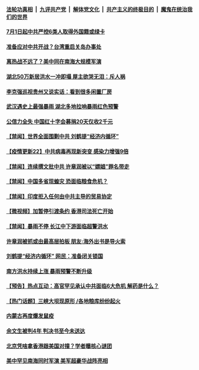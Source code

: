 ####  [法轮功真相](../../../../basic/blob/master/README.md?t=07071231) &nbsp;|&nbsp; [九评共产党](../../../../9ping.md/blob/master/README.md?t=07071231) &nbsp;|&nbsp; [解体党文化](../../../../jtdwh.md/blob/master/README.md?t=07071231)  &nbsp;|&nbsp; [共产主义的终极目的](../../../../gczydzjmd.md/blob/master/README.md?t=07071231) &nbsp;|&nbsp; [魔鬼在统治我们的世界](../../../../mgztzwmdsj.md/blob/master/README.md?t=07071231) 

#### [7月1日起中共严控6类人取得外国籍或绿卡](../pages/prog204/a102887692.md?t=07071231) 


#### [准备应对中共开战？台湾重启关岛办事处](../pages/prog204/a102887665.md?t=07071231) 

#### [离热战不远了？美中同在南海大规模军演](../pages/prog204/a102887662.md?t=07071231) 


#### [湖北50万新居洪水一冲即塌 屋主欲哭无泪：斥人祸](../pages/prog204/a102887622.md?t=07071231) 


#### [李克强巡视贵州又说实话：看到很多闲置厂房](../pages/prog204/a102887595.md?t=07071231) 

#### [武汉遇史上最强暴雨 湖北多地拉响暴雨红色预警](../pages/prog204/a102887343.md?t=07071231) 

#### [公信力全失 中国红十字会募捐20天仅收2千元](../pages/prog204/a102887448.md?t=07071231) 

#### [【禁闻】世界全面围剿中共 刘鹤提“经济内循环”](../pages/prog204/a102887498.md?t=07071231) 

#### [【疫情更新22】中共病毒再现新突变 感染力增强9倍](../pages/prog204/a102886813.md?t=07071231) 


#### [【禁闻】连续撰文批中共 许章润被以“嫖娼”罪名带走](../pages/prog204/a102887517.md?t=07071231) 

#### [【禁闻】中国多省现蝗灾 恐面临粮食危机？](../pages/prog204/a102887471.md?t=07071231) 

#### [【禁闻】印度拒入任何由中共主导的贸易协定](../pages/prog204/a102887473.md?t=07071231) 

#### [【微视频】加暂停引渡条约 香港司法死亡开始](../pages/prog204/a102887387.md?t=07071231) 

#### [【禁闻】暴雨不停 长江中下游面临超警洪水](../pages/prog204/a102887389.md?t=07071231) 

#### [许章润被抓或由最高层拍板 朋友:海外出书是导火索](../pages/prog204/a102887360.md?t=07071231) 

#### [刘鹤提“经济内循环” 网民：准备闭关锁国](../pages/prog204/a102887273.md?t=07071231) 

#### [南方洪水持续上涨 暴雨预警不断升级](../pages/prog204/a102887258.md?t=07071231) 

#### [【预告】热点互动：高官罕见承认中共面临6大危机  解药是什么？](../pages/prog204/a102887223.md?t=07071231) 

#### [【热门话题】三峡大坝现原形 /各地粮库纷纷起火](../pages/prog204/a102887109.md?t=07071231) 

#### [内蒙古再度爆发鼠疫](../pages/prog204/a102887128.md?t=07071231) 

#### [余文生被判4年 判决书至今未送达](../pages/prog204/a102887130.md?t=07071231) 



#### [北京凭啥拿香港跟美国对撞？学者曝核心谜团](../pages/prog204/a102887074.md?t=07071231) 

#### [美中罕见南海同时军演 美军超豪华战阵亮相](../pages/prog204/a102887038.md?t=07071231) 


